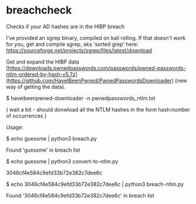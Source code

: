 # breachcheck

Checks if your AD hashes are in the HIBP breach 

I've provided an sgrep binary, compiled on kali rolling. If that doesn't work for you, get and compile sgrep, aka 'sorted grep' here: https://sourceforge.net/projects/sgrep/files/latest/download 

Get and expand the HIBP data [https://downloads.pwnedpasswords.com/passwords/pwned-passwords-ntlm-ordered-by-hash-v5.7z](https://github.com/HaveIBeenPwned/PwnedPasswordsDownloader) (new way of getting the data).

$ haveibeenpwned-downloader -n pwnedpasswords_ntlm.txt

( wait a bit - should donwload all the NTLM hashes in the form   hash:number of occurrences ) 

Usage: 

$ echo guessme | python3 breach.py

Found 'guessme' in breach list

$ echo guessme | python3 convert-to-ntlm.py

3046cf4e584c9efd33b72e382c7dee6c

$ echo 3046cf4e584c9efd33b72e382c7dee6c | python3 breach-ntlm.py

Found '3046cf4e584c9efd33b72e382c7dee6c' in breach list
